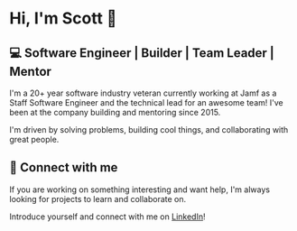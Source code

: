 # Hi, I'm Scott 👋

## 💻 Software Engineer | Builder | Team Leader | Mentor

I'm a 20+ year software industry veteran currently working at Jamf as a Staff Software Engineer and the technical lead for an awesome team! I've been at the company building and mentoring since 2015.

I'm driven by solving problems, building cool things, and collaborating with great people.

## 🤝 Connect with me 

If you are working on something interesting and want help, I'm always looking for projects to learn and collaborate on.

Introduce yourself and connect with me on [LinkedIn](https://www.linkedin.com/in/scottpinkert/)!


<!--
**scottpinkert/scottpinkert** is a ✨ _special_ ✨ repository because its `README.md` (this file) appears on your GitHub profile.

Here are some ideas to get you started:

- 🔭 I’m currently working on ...
- 🌱 I’m currently learning ...
- 👯 I’m looking to collaborate on ...
- 🤔 I’m looking for help with ...
- 💬 Ask me about ...
- 📫 How to reach me: ...
- ⚡ Fun fact: ...
-->
